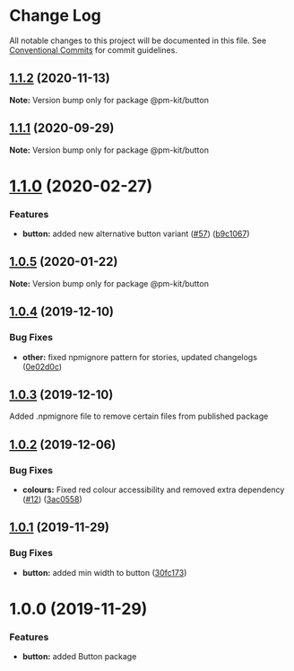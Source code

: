 # Change Log

All notable changes to this project will be documented in this file.
See [Conventional Commits](https://conventionalcommits.org) for commit guidelines.

## [1.1.2](https://github.com/telus/pm-kit/compare/@pm-kit/button@1.1.1...@pm-kit/button@1.1.2) (2020-11-13)

**Note:** Version bump only for package @pm-kit/button





## [1.1.1](https://github.com/telus/pm-kit/compare/@pm-kit/button@1.1.0...@pm-kit/button@1.1.1) (2020-09-29)

**Note:** Version bump only for package @pm-kit/button





# [1.1.0](https://github.com/telus/pm-kit/compare/@pm-kit/button@1.0.5...@pm-kit/button@1.1.0) (2020-02-27)


### Features

* **button:** added new alternative button variant ([#57](https://github.com/telus/pm-kit/issues/57)) ([b9c1067](https://github.com/telus/pm-kit/commit/b9c10677f041bf2c158a8d591f412ea94bcad7cd))





## [1.0.5](https://github.com/telus/pm-kit/compare/@pm-kit/button@1.0.4...@pm-kit/button@1.0.5) (2020-01-22)

**Note:** Version bump only for package @pm-kit/button





## [1.0.4](https://github.com/telus/pm-kit/compare/@pm-kit/button@1.0.3...@pm-kit/button@1.0.4) (2019-12-10)


### Bug Fixes

* **other:** fixed npmignore pattern for stories, updated changelogs ([0e02d0c](https://github.com/telus/pm-kit/commit/0e02d0c53b3a88905d51d4a8cc1b7e8f6da939fa))





## [1.0.3](https://github.com/telus/pm-kit/compare/@pm-kit/button@1.0.2...@pm-kit/button@1.0.3) (2019-12-10)

Added .npmignore file to remove certain files from published package

## [1.0.2](https://github.com/telus/pm-kit/compare/@pm-kit/button@1.0.1...@pm-kit/button@1.0.2) (2019-12-06)

### Bug Fixes

- **colours:** Fixed red colour accessibility and removed extra dependency ([#12](https://github.com/telus/pm-kit/pull/12)) ([3ac0558](https://github.com/telus/pm-kit/commit/3ac0558c9a7d10b6cde552803ecb84d04942a965))

## [1.0.1](https://github.com/telus/pm-kit/compare/@pm-kit/button@1.0.0...@pm-kit/button@1.0.1) (2019-11-29)

### Bug Fixes

- **button:** added min width to button ([30fc173](https://github.com/telus/pm-kit/commit/30fc1730b6e785f26179595ca707a414eda359bd))

# 1.0.0 (2019-11-29)

### Features

- **button:** added Button package
